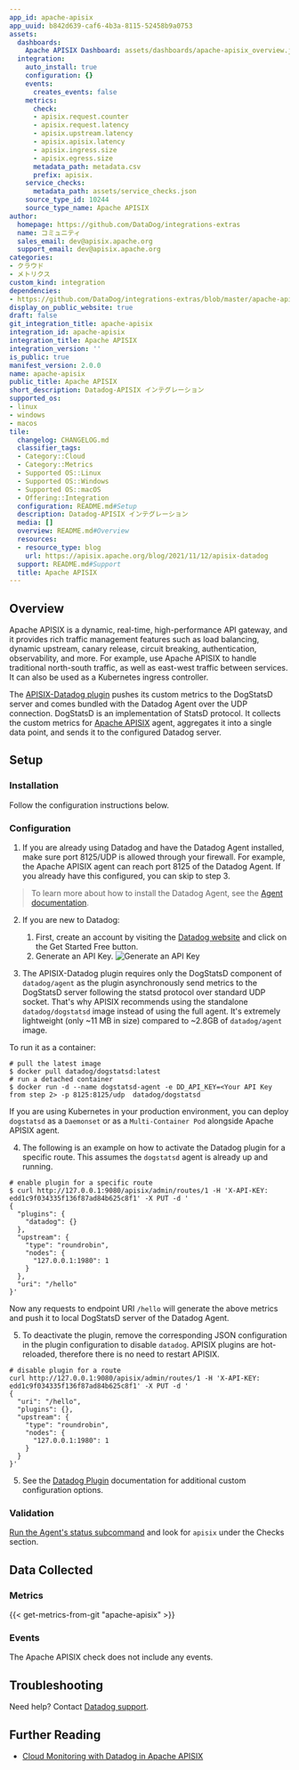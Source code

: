 ```yaml
---
app_id: apache-apisix
app_uuid: b842d639-caf6-4b3a-8115-52458b9a0753
assets:
  dashboards:
    Apache APISIX Dashboard: assets/dashboards/apache-apisix_overview.json
  integration:
    auto_install: true
    configuration: {}
    events:
      creates_events: false
    metrics:
      check:
      - apisix.request.counter
      - apisix.request.latency
      - apisix.upstream.latency
      - apisix.apisix.latency
      - apisix.ingress.size
      - apisix.egress.size
      metadata_path: metadata.csv
      prefix: apisix.
    service_checks:
      metadata_path: assets/service_checks.json
    source_type_id: 10244
    source_type_name: Apache APISIX
author:
  homepage: https://github.com/DataDog/integrations-extras
  name: コミュニティ
  sales_email: dev@apisix.apache.org
  support_email: dev@apisix.apache.org
categories:
- クラウド
- メトリクス
custom_kind: integration
dependencies:
- https://github.com/DataDog/integrations-extras/blob/master/apache-apisix/README.md
display_on_public_website: true
draft: false
git_integration_title: apache-apisix
integration_id: apache-apisix
integration_title: Apache APISIX
integration_version: ''
is_public: true
manifest_version: 2.0.0
name: apache-apisix
public_title: Apache APISIX
short_description: Datadog-APISIX インテグレーション
supported_os:
- linux
- windows
- macos
tile:
  changelog: CHANGELOG.md
  classifier_tags:
  - Category::Cloud
  - Category::Metrics
  - Supported OS::Linux
  - Supported OS::Windows
  - Supported OS::macOS
  - Offering::Integration
  configuration: README.md#Setup
  description: Datadog-APISIX インテグレーション
  media: []
  overview: README.md#Overview
  resources:
  - resource_type: blog
    url: https://apisix.apache.org/blog/2021/11/12/apisix-datadog
  support: README.md#Support
  title: Apache APISIX
---
```


<!--  SOURCED FROM https://github.com/DataDog/integrations-extras -->


## Overview

Apache APISIX is a dynamic, real-time, high-performance API gateway, and it provides rich traffic management features such as load balancing, dynamic upstream, canary release, circuit breaking, authentication, observability, and more. For example, use Apache APISIX to handle traditional north-south traffic, as well as east-west traffic between services. It can also be used as a Kubernetes ingress controller.

The [APISIX-Datadog plugin][1] pushes its custom metrics to the DogStatsD server and comes bundled with the Datadog Agent over the UDP connection. DogStatsD is an implementation of StatsD protocol. It collects the custom metrics for [Apache APISIX][2] agent, aggregates it into a single data point, and sends it to the configured Datadog server.

## Setup

### Installation

Follow the configuration instructions below.

### Configuration

1. If you are already using Datadog and have the Datadog Agent installed, make sure port 8125/UDP is allowed through your firewall. For example, the Apache APISIX agent can reach port 8125 of the Datadog Agent. If you already have this configured, you can skip to step 3.

> To learn more about how to install the Datadog Agent, see the [Agent documentation][3].

2. If you are new to Datadog:

   1. First, create an account by visiting the [Datadog website][4] and click on the Get Started Free button.
   2. Generate an API Key.
      ![Generate an API Key][5]

3. The APISIX-Datadog plugin requires only the DogStatsD component of `datadog/agent` as the plugin asynchronously send metrics to the DogStatsD server following the statsd protocol over standard UDP socket. That's why APISIX recommends using the standalone `datadog/dogstatsd` image instead of using the full agent. It's extremely lightweight (only ~11 MB in size) compared to ~2.8GB of `datadog/agent` image.

To run it as a container:

```shell
# pull the latest image
$ docker pull datadog/dogstatsd:latest
# run a detached container
$ docker run -d --name dogstatsd-agent -e DD_API_KEY=<Your API Key from step 2> -p 8125:8125/udp  datadog/dogstatsd
```

If you are using Kubernetes in your production environment, you can deploy `dogstatsd` as a `Daemonset` or as a `Multi-Container Pod` alongside Apache APISIX agent.

4. The following is an example on how to activate the Datadog plugin for a specific route. This assumes the `dogstatsd` agent is already up and running.

```shell
# enable plugin for a specific route
$ curl http://127.0.0.1:9080/apisix/admin/routes/1 -H 'X-API-KEY: edd1c9f034335f136f87ad84b625c8f1' -X PUT -d '
{
  "plugins": {
    "datadog": {}
  },
  "upstream": {
    "type": "roundrobin",
    "nodes": {
      "127.0.0.1:1980": 1
    }
  },
  "uri": "/hello"
}'
```

Now any requests to endpoint URI `/hello` will generate the above metrics and push it to local DogStatsD server of the Datadog Agent.

5. To deactivate the plugin, remove the corresponding JSON configuration in the plugin configuration to disable  `datadog`. APISIX plugins are hot-reloaded, therefore there is no need to restart APISIX.

```shell
# disable plugin for a route
curl http://127.0.0.1:9080/apisix/admin/routes/1 -H 'X-API-KEY: edd1c9f034335f136f87ad84b625c8f1' -X PUT -d '
{
  "uri": "/hello",
  "plugins": {},
  "upstream": {
    "type": "roundrobin",
    "nodes": {
      "127.0.0.1:1980": 1
    }
  }
}'
```

5. See the [Datadog Plugin][1] documentation for additional custom configuration options.

### Validation

[Run the Agent's status subcommand][6] and look for `apisix` under the Checks section.

## Data Collected

### Metrics
{{< get-metrics-from-git "apache-apisix" >}}


### Events

The Apache APISIX check does not include any events.

## Troubleshooting

Need help? Contact [Datadog support][8].

## Further Reading

- [Cloud Monitoring with Datadog in Apache APISIX][9]

[1]: https://apisix.apache.org/docs/apisix/plugins/datadog
[2]: https://apisix.apache.org/
[3]: https://docs.datadoghq.com/ja/agent/
[4]: https://www.datadoghq.com/
[5]: https://raw.githubusercontent.com/DataDog/integrations-extras/master/apache-apisix/images/screenshot_1.png
[6]: https://docs.datadoghq.com/ja/agent/guide/agent-commands/#agent-status-and-information
[7]: https://github.com/DataDog/integrations-extras/blob/master/apache-apisix/metadata.csv
[8]: https://docs.datadoghq.com/ja/help/
[9]: https://apisix.apache.org/blog/2021/11/12/apisix-datadog